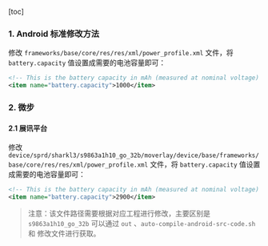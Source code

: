 [toc]

### 1. Android 标准修改方法

修改 `frameworks/base/core/res/res/xml/power_profile.xml` 文件，将 `battery.capacity` 值设置成需要的电池容量即可：

```xml
<!-- This is the battery capacity in mAh (measured at nominal voltage) -->
<item name="battery.capacity">1000</item>
```

### 2. 微步

#### 2.1  展讯平台

修改 `device/sprd/sharkl3/s9863a1h10_go_32b/moverlay/device/base/frameworks/base/core/res/res/xml/power_profile.xml` 文件，将 `battery.capacity` 值设置成需要的电池容量即可：

```xml
<!-- This is the battery capacity in mAh (measured at nominal voltage) -->
<item name="battery.capacity">2900</item>
```

> 注意：该文件路径需要根据对应工程进行修改，主要区别是 `s9863a1h10_go_32b` 可以通过 `out` 、`auto-compile-android-src-code.sh` 和 修改文件进行获取。

